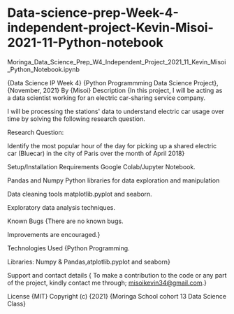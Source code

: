 # Data-science-prep-Week-4-independent-project-Kevin-Misoi-2021-11-Python-notebook
Moringa_Data_Science_Prep_W4_Independent_Project_2021_11_Kevin_Misoi_Python_Notebook.ipynb

{Data Science IP Week 4}
{Python Programmming Data Science Project}, {November, 2021}
By {Misoi}
Description
{In this project, I will be acting as a data scientist working for an electric car-sharing service company.

I will be processing the stations' data to understand electric car usage over time by solving the following research question.

Research Question:

Identify the most popular hour of the day for picking up a shared electric car (Bluecar) in the city of Paris over the month of April 2018}

Setup/Installation Requirements
Google Colab/Jupyter Notebook.

Pandas and Numpy Python libraries for data exploration and manipulation

Data cleaning tools
matplotlib.pyplot and seaborn.

Exploratory data analysis techniques.

Known Bugs
{There are no known bugs.

Improvements are encouraged.}

Technologies Used
{Python Programming.

Libraries: Numpy & Pandas,atplotlib.pyplot and seaborn}

Support and contact details
{ To make a contribution to the code or any part of the project, kindly contact me through; misoikevin34@gmail.com.}

License
{MIT}
Copyright (c) {2021} {Moringa School cohort 13 Data Science Class}
